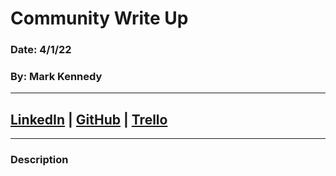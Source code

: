 # Community Write Up

### Date: 4/1/22

### By: Mark Kennedy

---

## [LinkedIn](https://www.linkedin.com/in/kennedymark680/) | [GitHub](https://github.com/kennedymark680/) | [Trello](https://trello.com/b/7sONZpQv/community-write-up)

---

### Description
